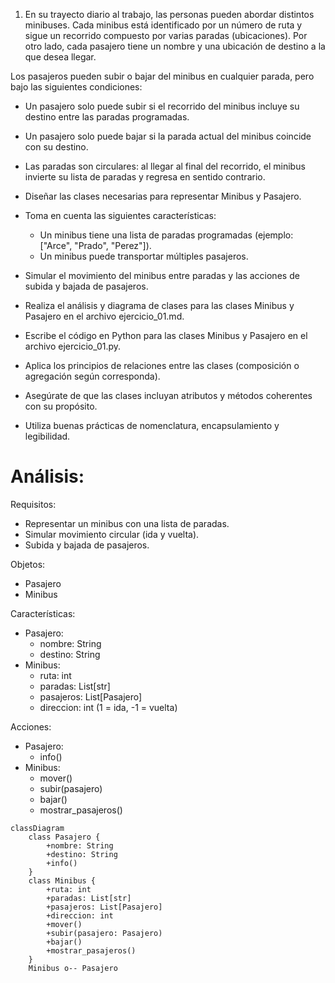 1. En su trayecto diario al trabajo, las personas pueden abordar distintos minibuses. Cada minibus está identificado por un número de ruta y sigue un recorrido compuesto por varias paradas (ubicaciones). Por otro lado, cada pasajero tiene un nombre y una ubicación de destino a la que desea llegar.

Los pasajeros pueden subir o bajar del minibus en cualquier parada, pero bajo las siguientes condiciones:
- Un pasajero solo puede subir si el recorrido del minibus incluye su destino entre las paradas programadas.
- Un pasajero solo puede bajar si la parada actual del minibus coincide con su destino.
- Las paradas son circulares: al llegar al final del recorrido, el minibus invierte su lista de paradas y regresa en sentido contrario.

- Diseñar las clases necesarias para representar Minibus y Pasajero.
- Toma en cuenta las siguientes características:
    - Un minibus tiene una lista de paradas programadas (ejemplo: ["Arce", "Prado", "Perez"]).
    - Un minibus puede transportar múltiples pasajeros.
- Simular el movimiento del minibus entre paradas y las acciones de subida y bajada de pasajeros.
- Realiza el análisis y diagrama de clases para las clases Minibus y Pasajero en el archivo ejercicio_01.md.
- Escribe el código en Python para las clases Minibus y Pasajero en el archivo ejercicio_01.py.
- Aplica los principios de relaciones entre las clases (composición o agregación según corresponda).
- Asegúrate de que las clases incluyan atributos y métodos coherentes con su propósito.
- Utiliza buenas prácticas de nomenclatura, encapsulamiento y legibilidad.

# Análisis:

Requisitos:
- Representar un minibus con una lista de paradas.
- Simular movimiento circular (ida y vuelta).
- Subida y bajada de pasajeros.

Objetos:
- Pasajero
- Minibus

Características:
- Pasajero:
    - nombre: String
    - destino: String
- Minibus:
    - ruta: int
    - paradas: List[str]
    - pasajeros: List[Pasajero]
    - direccion: int (1 = ida, -1 = vuelta)

Acciones:
- Pasajero:
    - info()
- Minibus:
    - mover()
    - subir(pasajero)
    - bajar()
    - mostrar_pasajeros()

```mermaid
classDiagram
    class Pasajero {
        +nombre: String
        +destino: String
        +info()
    }
    class Minibus {
        +ruta: int
        +paradas: List[str]
        +pasajeros: List[Pasajero]
        +direccion: int
        +mover()
        +subir(pasajero: Pasajero)
        +bajar()
        +mostrar_pasajeros()
    }
    Minibus o-- Pasajero
```